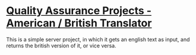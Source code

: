 # [Quality Assurance Projects - American / British Translator](https://www.freecodecamp.org/learn/quality-assurance/quality-assurance-projects/american-british-translator)

This is a simple server project, in which it gets an english text as input, and returns the british version of it, or vice versa.
